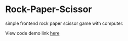 # Rock-Paper-Scissor
simple frontend rock paper scissor game with computer.

View code demo link [here](https://as0113-dev.github.io/Rock-Paper-Scissor/)
